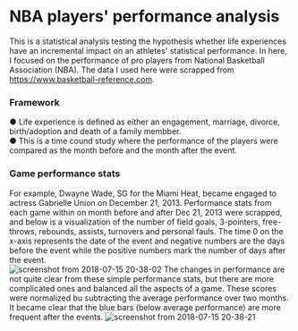 # NBA players' performance analysis
This is a statistical analysis testing the hypothesis whether life experiences have an incremental impact on an athletes' statistical performance. In here, I focused on the performance of pro players from National Basketball Association (NBA). The data I used here were scrapped from https://www.basketball-reference.com.
<br>
### Framework
● Life experience is defined as either an engagement, marriage, divorce, birth/adoption and death of a family membber. <br>
● This is a time cound study where the performance of the players were compared as the month before and the month after the event. 

### Game performance stats
For example, Dwayne Wade, SG for the Miami Heat, became engaged to actress Gabrielle Union on December 21, 2013. Performance stats from each game within on month before and after Dec 21, 2013 were scrapped, and below is a visualization of the number of field goals, 3-pointers, free-throws, rebounds, assists, turnovers and personal fauls. The time 0 on the x-axis represents the date of the event and negative numbers are the days before the event while the positive numbers mark the number of days after the event. <br>
![screenshot from 2018-07-15 20-38-02](https://user-images.githubusercontent.com/30357662/42740018-2547f872-886f-11e8-8f0a-28c58bfdb246.png)
The changes in performance are not quite clear from these simple performance stats, but there are more complicated ones and balanced all the aspects of a game. These scores were normalized bu subtracting the average performance over two months. It became clear that the blue bars (below average performance) are more frequent after the events. 
![screenshot from 2018-07-15 20-38-21](https://user-images.githubusercontent.com/30357662/42740135-d1e5a42a-8870-11e8-820c-ec29a2585dce.png)

